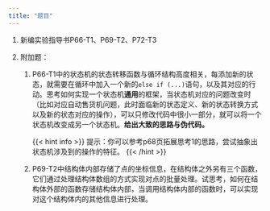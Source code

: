 ```yaml
---
title: "题目"
---
```

1. 新编实验指导书P66-T1、P69-T2、P72-T3

2. 附加题：

   1. P66-T1中的状态机的状态转移函数与循环结构高度相关，每添加新的状态，就需要在循环中加入一个新的`else if (...)`语句，以及其对应的行动。思考如何实现一个状态机**通用**的框架，当状态机对应的问题改变时（比如对应自动售货机问题，此时面临新的状态定义、新的状态转换方式以及新的状态对应的操作），可以只修改代码中很小一部分，就可以将一个状态机改变成另一个状态机。**给出大致的思路与伪代码。**

        {{< hint info >}}
提示：你可以参考p68页拓展思考1的思路，尝试抽象出状态机涉及到的操作的特征。
        {{< /hint >}}

   2. P69-T2中结构体内部存储了点的坐标信息，在结构体之外另有三个函数，它们通过处理结构体数组的方式实现对点的批量处理。试思考，如何在结构体外部的函数存储结构体内部，当调用结构体内部的函数时，可以实现对这个结构体内的其他信息进行处理。
